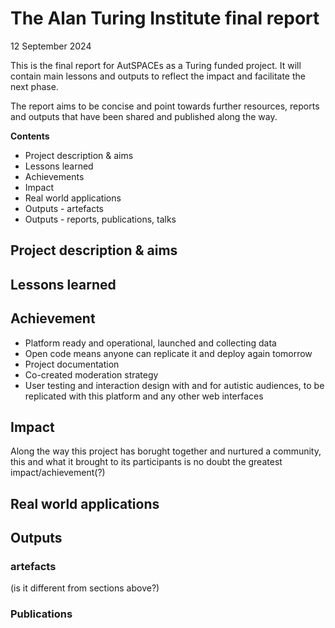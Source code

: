 # The Alan Turing Institute final report

12 September 2024

This is the final report for AutSPACEs as a Turing funded project.
It will contain main lessons and outputs to reflect the impact and facilitate the next phase.

The report aims to be concise and point towards further resources, reports and outputs that have been shared and published along the way.

**Contents**

- Project description & aims
- Lessons learned
- Achievements
- Impact
- Real world applications
- Outputs - artefacts
- Outputs - reports, publications, talks

## Project description & aims

## Lessons learned

## Achievement

- Platform ready and operational, launched and collecting data
- Open code means anyone can replicate it and deploy again tomorrow
- Project documentation
- Co-created moderation strategy
- User testing and interaction design with and for autistic audiences, to be replicated with this platform and any other web interfaces

## Impact

Along the way this project has borught together and nurtured a community, this and what it brought to its participants is no doubt the greatest impact/achievement(?)

## Real world applications

## Outputs

### artefacts
(is it different from sections above?)

### Publications

